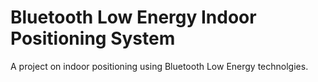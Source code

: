 # Bluetooth Low Energy Indoor Positioning System

A project on indoor positioning using Bluetooth Low Energy technolgies.
